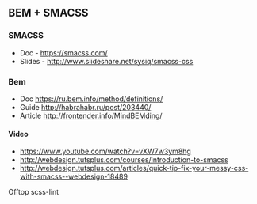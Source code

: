 ## BEM + SMACSS

### SMACSS
- Doc - https://smacss.com/
- Slides - http://www.slideshare.net/sysiq/smacss-css

### Bem
- Doc https://ru.bem.info/method/definitions/
- Guide http://habrahabr.ru/post/203440/
- Article http://frontender.info/MindBEMding/

#### Video
- https://www.youtube.com/watch?v=vXW7w3ym8hg
- http://webdesign.tutsplus.com/courses/introduction-to-smacss
- http://webdesign.tutsplus.com/articles/quick-tip-fix-your-messy-css-with-smacss--webdesign-18489

Offtop scss-lint